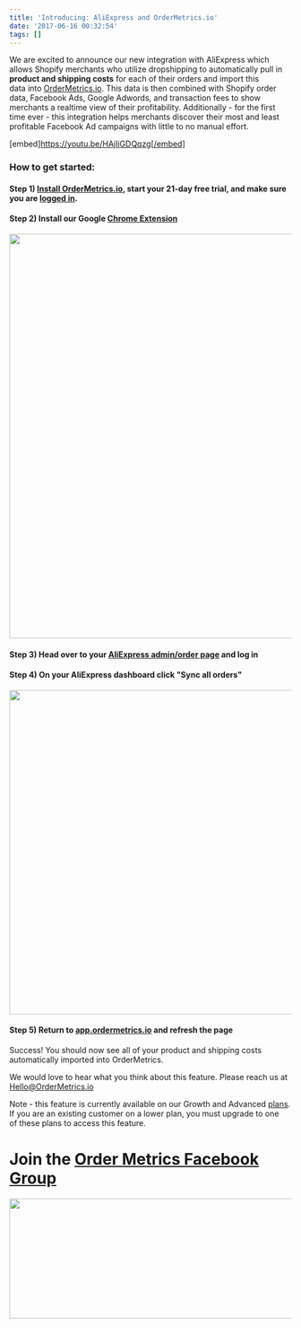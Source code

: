 ```yaml
---
title: 'Introducing: AliExpress and OrderMetrics.io'
date: '2017-06-16 00:32:54'
tags: []
---
```


We are excited to announce our new integration with AliExpress which allows Shopify merchants who utilize dropshipping to automatically pull in <strong>product and shipping costs</strong> for each of their orders and import this data into <a href="http://www.ordermetrics.io" target="_blank" rel="noopener noreferrer">OrderMetrics.io</a>. This data is then combined with Shopify order data, Facebook Ads, Google Adwords, and transaction fees to show merchants a realtime view of their profitability. Additionally - for the first time ever - this integration helps merchants discover their most and least profitable Facebook Ad campaigns with little to no manual effort.

[embed]https://youtu.be/HAjIiGDQqzg[/embed]
<h4></h4>
<h3>How to get started:</h3>
<h4>Step 1) <a href="https://app.ordermetrics.io/begin" target="_blank" rel="noopener noreferrer">Install OrderMetrics.io</a>, start your 21-day free trial, and make sure you are <a href="https://app.ordermetrics.io">logged in</a>.</h4>
<h4>Step 2) Install our Google <a href="http://chrome.google.com/webstore/detail/order-metrics/nhikfjfmbbocncjjfmiagloodmnlchci" target="_blank" rel="noopener noreferrer">Chrome Extension</a></h4>
<img class="alignnone wp-image-171 size-large" src="http://www.ordermetrics.io/wordpress/wp-content/uploads/2017/06/Screen-Shot-2017-06-15-at-6.26.26-PM-1024x721.png" alt="" width="1024" height="721" />
<h4>Step 3) Head over to your <a href="https://trade.aliexpress.com" target="_blank" rel="noopener noreferrer">AliExpress admin/order page</a> and log in</h4>
<h4>Step 4) On your AliExpress dashboard click "Sync all orders"</h4>
<img class="alignleft wp-image-166 size-large" src="http://www.ordermetrics.io/wordpress/wp-content/uploads/2017/06/Screen-Shot-2017-06-15-at-6.17.05-PM-e1497571825278-1024x578.png" alt="" width="1024" height="578" />
<h4>Step 5) Return to <a href="https://app.ordermetrics.io" target="_blank" rel="noopener noreferrer">app.ordermetrics.io</a> and refresh the page</h4>
Success! You should now see all of your product and shipping costs automatically imported into OrderMetrics.

We would love to hear what you think about this feature. Please reach us at Hello@OrderMetrics.io

Note - this feature is currently available on our Growth and Advanced <a href="http://www.ordermetrics.io/pricing.html">plans</a>. If you are an existing customer on a lower plan, you must upgrade to one of these plans to access this feature.
<h1>Join the <a href="https://www.facebook.com/groups/ordermetrics/" target="_blank" rel="noopener noreferrer">Order Metrics Facebook Group</a></h1>
<a href="https://www.facebook.com/groups/ordermetrics/" target="_blank" rel="noopener noreferrer"><img class="alignleft wp-image-270 size-full" src="https://www.ordermetrics.io/wordpress/wp-content/uploads/2017/09/facebook-e1506716574831.png" alt="" width="645" height="214" /></a>

&nbsp;
